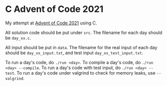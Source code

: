 # C Advent of Code 2021

My attempt at [Advent of Code 2021](https://adventofcode.com/2021/) using C.

All solution code should be put under `src`. The filename for each day should
be `day_xx.c`.

All input should be put in `data`. The filename for the real input of each day
should be `day_xx_input.txt`, and test input `day_xx_test_input.txt`.

To run a day's code, do `./run <day>`.
To compile a day's code, do `./run <day> --compile`.
To run a day's code with test input, do `./run <day> --test`.
To run a day's code under valgrind to check for memory leaks, use `--valgrind`.
